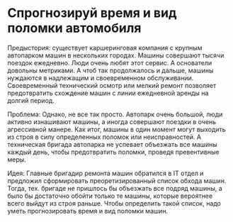 # Cпрогнозируй время и вид поломки автомобиля

Предыстория: существует каршеринговая компания с крупным автопарком машин в нескольких городах. Машины совершают тысячи поездок ежедневно. Люди очень любят этот сервис. А основатели довольны метриками. А чтоб так продолжалось и дальше, машины нуждаются в надлежащим и своевременном обслуживании. Своевременный технический осмотр или мелкий ремонт позволяет предотвратить схождение машин с линии ежедневной аренды на долгий период. 

Проблема: Однако, не все так просто. Автопарк очень большой, люди активно изнашивают машины, а иногда совершают поездки в очень агрессивной манере. Как итог, машины в один момент могут выходить из строя в силу определенных поломок или неисправностей. А техническая бригада автопарка не успевает объезжать все машины каждый день, чтобы предотвратить поломки, проведя превентивные меры.

Идея: Главные бригадир ремонта машин обратился в IT отдел и предложил сформировать преоретизированный список обхода машин. Тогда, тех. бригаде не пришлось бы объезжать все подряд машины, а было бы достаточно обойти только те машины, которые вероятнее всего выйдут из строя раньше. Чтобы определить такой список, надо уметь прогнозировать время и вид поломки машин. 
